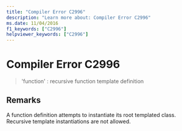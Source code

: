 ```yaml
---
title: "Compiler Error C2996"
description: "Learn more about: Compiler Error C2996"
ms.date: 11/04/2016
f1_keywords: ["C2996"]
helpviewer_keywords: ["C2996"]
---
```

# Compiler Error C2996

> 'function' : recursive function template definition

## Remarks

A function definition attempts to instantiate its root templated class. Recursive template instantiations are not allowed.
